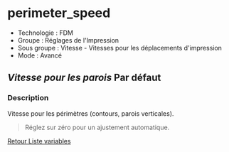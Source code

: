 # perimeter_speed

* Technologie : FDM
* Groupe : Réglages de l'Impression
* Sous groupe : Vitesse - Vitesses pour les déplacements d'impression
* Mode : Avancé

## *Vitesse pour les parois* Par défaut

### Description

Vitesse pour les périmètres (contours, parois verticales).

> Réglez sur zéro pour un ajustement automatique.

[Retour Liste variables](variable_list.md)